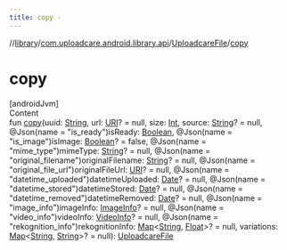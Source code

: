 ```yaml
---
title: copy -
---
```

//[library](../../index.md)/[com.uploadcare.android.library.api](../index.md)/[UploadcareFile](index.md)/[copy](copy.md)



# copy  
[androidJvm]  
Content  
fun [copy](copy.md)(uuid: [String](https://kotlinlang.org/api/latest/jvm/stdlib/kotlin/-string/index.html), url: [URI](https://developer.android.com/reference/kotlin/java/net/URI.html)? = null, size: [Int](https://kotlinlang.org/api/latest/jvm/stdlib/kotlin/-int/index.html), source: [String](https://kotlinlang.org/api/latest/jvm/stdlib/kotlin/-string/index.html)? = null, @Json(name = "is_ready")isReady: [Boolean](https://kotlinlang.org/api/latest/jvm/stdlib/kotlin/-boolean/index.html), @Json(name = "is_image")isImage: [Boolean](https://kotlinlang.org/api/latest/jvm/stdlib/kotlin/-boolean/index.html)? = false, @Json(name = "mime_type")mimeType: [String](https://kotlinlang.org/api/latest/jvm/stdlib/kotlin/-string/index.html)? = null, @Json(name = "original_filename")originalFilename: [String](https://kotlinlang.org/api/latest/jvm/stdlib/kotlin/-string/index.html)? = null, @Json(name = "original_file_url")originalFileUrl: [URI](https://developer.android.com/reference/kotlin/java/net/URI.html)? = null, @Json(name = "datetime_uploaded")datetimeUploaded: [Date](https://developer.android.com/reference/kotlin/java/util/Date.html)? = null, @Json(name = "datetime_stored")datetimeStored: [Date](https://developer.android.com/reference/kotlin/java/util/Date.html)? = null, @Json(name = "datetime_removed")datetimeRemoved: [Date](https://developer.android.com/reference/kotlin/java/util/Date.html)? = null, @Json(name = "image_info")imageInfo: [ImageInfo](../-image-info/index.md)? = null, @Json(name = "video_info")videoInfo: [VideoInfo](../-video-info/index.md)? = null, @Json(name = "rekognition_info")rekognitionInfo: [Map](https://kotlinlang.org/api/latest/jvm/stdlib/kotlin.collections/-map/index.html)<[String](https://kotlinlang.org/api/latest/jvm/stdlib/kotlin/-string/index.html), [Float](https://kotlinlang.org/api/latest/jvm/stdlib/kotlin/-float/index.html)>? = null, variations: [Map](https://kotlinlang.org/api/latest/jvm/stdlib/kotlin.collections/-map/index.html)<[String](https://kotlinlang.org/api/latest/jvm/stdlib/kotlin/-string/index.html), [String](https://kotlinlang.org/api/latest/jvm/stdlib/kotlin/-string/index.html)>? = null): [UploadcareFile](index.md)  



